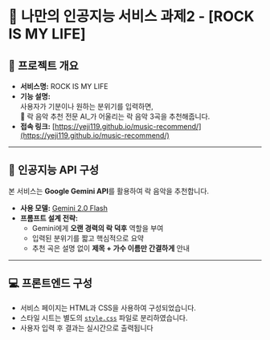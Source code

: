 # 🎸 나만의 인공지능 서비스 과제2 - [ROCK IS MY LIFE]

## 🧠 프로젝트 개요

- **서비스명:** ROCK IS MY LIFE  
- **기능 설명:**  
  사용자가 기분이나 원하는 분위기를 입력하면,  
  🎸 락 음악 추천 전문 AI_가 어울리는 락 음악 3곡을 추천해줍니다.  
- **접속 링크:** [https://yeji119.github.io/music-recommend/](https://yeji119.github.io/music-recommend/)

---

## 🔌 인공지능 API 구성

본 서비스는 **Google Gemini API**를 활용하여 락 음악을 추천합니다.

- **사용 모델:** [Gemini 2.0 Flash](https://cloud.google.com/vertex-ai/generative-ai/docs/models/gemini/2-0-flash?hl=ko)
- **프롬프트 설계 전략:**
  - Gemini에게 **오랜 경력의 락 덕후** 역할을 부여
  - 입력된 분위기를 짧고 핵심적으로 요약
  - 추천 곡은 설명 없이 **제목 + 가수 이름만 간결하게** 안내

---

## 💻 프론트엔드 구성

- 서비스 페이지는 HTML과 CSS을 사용하여 구성되었습니다.
- 스타일 시트는 별도의 [`style.css`](style.css) 파일로 분리하였습니다.
- 사용자 입력 후 결과는 실시간으로 출력됩니다